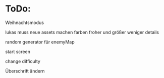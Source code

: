 # ToDo:

Weihnachtsmodus

lukas muss neue assets machen farben froher und größer weniger details

random generator für enemyMap

start screen

change difficulty

Überschrift ändern
